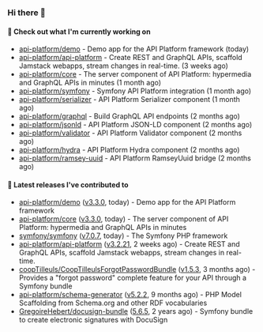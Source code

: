 ### Hi there 👋

#### 👷 Check out what I'm currently working on

- [api-platform/demo](https://github.com/api-platform/demo) - Demo app for the API Platform framework (today)
- [api-platform/api-platform](https://github.com/api-platform/api-platform) - Create REST and GraphQL APIs, scaffold Jamstack webapps, stream changes in real-time. (3 weeks ago)
- [api-platform/core](https://github.com/api-platform/core) - The server component of API Platform: hypermedia and GraphQL APIs in minutes (1 month ago)
- [api-platform/symfony](https://github.com/api-platform/symfony) - Symfony API Platform integration (1 month ago)
- [api-platform/serializer](https://github.com/api-platform/serializer) - API Platform Serializer component (1 month ago)
- [api-platform/graphql](https://github.com/api-platform/graphql) - Build GraphQL API endpoints (2 months ago)
- [api-platform/jsonld](https://github.com/api-platform/jsonld) - API Platform JSON-LD component (2 months ago)
- [api-platform/validator](https://github.com/api-platform/validator) - API Platform Validator component (2 months ago)
- [api-platform/hydra](https://github.com/api-platform/hydra) - API Platform Hydra component (2 months ago)
- [api-platform/ramsey-uuid](https://github.com/api-platform/ramsey-uuid) - API Platform RamseyUuid bridge (2 months ago)

#### 🔭 Latest releases I've contributed to

- [api-platform/demo](https://github.com/api-platform/demo) ([v3.3.0](https://github.com/api-platform/demo/releases/tag/v3.3.0), today) - Demo app for the API Platform framework
- [api-platform/core](https://github.com/api-platform/core) ([v3.3.0](https://github.com/api-platform/core/releases/tag/v3.3.0), today) - The server component of API Platform: hypermedia and GraphQL APIs in minutes
- [symfony/symfony](https://github.com/symfony/symfony) ([v7.0.7](https://github.com/symfony/symfony/releases/tag/v7.0.7), today) - The Symfony PHP framework
- [api-platform/api-platform](https://github.com/api-platform/api-platform) ([v3.2.21](https://github.com/api-platform/api-platform/releases/tag/v3.2.21), 2 weeks ago) - Create REST and GraphQL APIs, scaffold Jamstack webapps, stream changes in real-time.
- [coopTilleuls/CoopTilleulsForgotPasswordBundle](https://github.com/coopTilleuls/CoopTilleulsForgotPasswordBundle) ([v1.5.3](https://github.com/coopTilleuls/CoopTilleulsForgotPasswordBundle/releases/tag/v1.5.3), 3 months ago) - Provides a &#34;forgot password&#34; complete feature for your API through a Symfony bundle
- [api-platform/schema-generator](https://github.com/api-platform/schema-generator) ([v5.2.2](https://github.com/api-platform/schema-generator/releases/tag/v5.2.2), 9 months ago) - PHP Model Scaffolding from Schema.org and other RDF vocabularies
- [GregoireHebert/docusign-bundle](https://github.com/GregoireHebert/docusign-bundle) ([5.6.5](https://github.com/GregoireHebert/docusign-bundle/releases/tag/5.6.5), 2 years ago) - Symfony bundle to create electronic signatures with DocuSign

